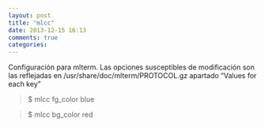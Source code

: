 ```yaml
---
layout: post
title: "mlcc"
date: 2013-12-15 16:13
comments: true
categories: 
---
```

Configuración para mlterm. Las opciones susceptibles de modificación son las reflejadas en /usr/share/doc/mlterm/PROTOCOL.gz apartado “Values for each key”

>$ mlcc fg_color blue

>$ mlcc bg_color red

